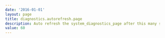 ```yaml
---
date: '2016-01-01'
layout: page
title: diagnostics.autorefresh.page
description: Auto refresh the system_diagnostics_page after this many seconds
value: 60 
---
```

